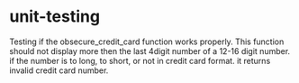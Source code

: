 # unit-testing

Testing if the obsecure_credit_card function works properly. 
This function should not display more then the last 4digit number of a 12-16 digit number.
if the number is to long, to short, or not in credit card format. it returns invalid credit card number.